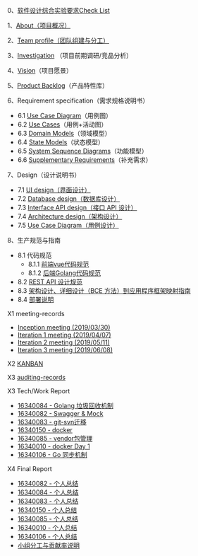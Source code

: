 0、[软件设计综合实验要求Check List](docs/check-list.md)

1、[About（项目概况）](docs/about.md)

2、[Team profile（团队组建与分工）](docs/team-profile.md)

3、[Investigation](docs/investigation.md) （项目前期调研/竞品分析）

4、[Vision](docs/vision.md)（项目愿景）

5、[Product Backlog](docs/product-backlog.md)（产品特性库）

6、Requirement specification（需求规格说明书）

- 6.1 [Use Case Diagram](docs/use-case-diagram.md)（用例图）
- 6.2 [Use Cases](docs/use-cases.md)（用例+活动图）
- 6.3 [Domain Models](docs/domain-models.md)（领域模型）
- 6.4 [State Models](docs/state-models.md)（状态模型）
- 6.5 [System Sequence Diagrams](docs/system-sequence-diagram.md)（功能模型）
- 6.6 [Supplementary Requirements](docs/supplementary-requirements.md)（补充需求）

7、Design（设计说明书）

- 7.1 [UI design（界面设计）](docs/ui-design.md)
- 7.2 [Database design（数据库设计）](docs/db-design.md)
- 7.3 [Interface API design（接口 API 设计）](docs/Interface-API-design.md)
- 7.4 [Architecture design（架构设计）](docs/Architecture-design.md)
- 7.5 [Use Case Diagram（用例设计）](docs/use-case-diagram.md)

8、生产规范与指南

- 8.1 代码规范
  - 8.1.1 [前端vue代码规范](docs/fe-code-style-guide.md)
  - 8.1.2 [后端Golang代码规范](docs/se-code-style-guide.md)
- 8.2 [REST API 设计规范](docs/Restful-api-design-guide.md)
- 8.3 [架构设计、详细设计（BCE 方法）到应用程序框架映射指南](docs/bce.md)
- 8.4 [部署说明](docs/deploy.md)

X1 meeting-records
- [Inception meeting (2019/03/30)](meetings/Inception-meeting.md)
- [Iteration 1 meeting (2019/04/07)](meetings/Iteration-1-meeting.md)
- [Iteration 2 meeting (2019/05/11)](meetings/Iteration-2-meeting.md)
- [Iteration 3 meeting (2019/06/08)](meetings/Iteration-3-meeting.md)

X2 [KANBAN](https://github.com/orgs/surplus-youyu/projects)

X3 [auditing-records](docs/auditing.md)

X3 Tech/Work Report

- [16340084 - Golang 垃圾回收机制](https://vegchic.github.io/2019/06/20/Golang垃圾回收机制/)
- [16340082 - Swagger & Mock](https://7cthunder.github.io/2019/06/23/Swagger-Mock/)
- [16340083 - git-svn迁移](https://blog.csdn.net/weixin_36332464/article/details/93857009)
- [16340150 - docker](https://github.com/buchuitoudegou/Note/blob/master/se/how%20to%20use%20docker.md/)
- [16340085 - vendor包管理](https://blog.csdn.net/huangshk/article/details/93886248)
- [16340010 - docker Day 1](https://chaoscodes.github.io/2019/04/02/Docker学习日记-Day1/)
- [16340106 - Go 同步机制](https://leiysky.github.io/2019/02/03/Go%E4%B8%AD%E7%9A%84%E5%90%8C%E6%AD%A5%E6%9C%BA%E5%88%B6sync/)

X4 Final Report
- [16340082 - 个人总结](reports/16340082.md)
- [16340084 - 个人总结](reports/16340084.md)
- [16340083 - 个人总结](reports/16340083.md)
- [16340150 - 个人总结](reports/16340150.md)
- [16340085 - 个人总结](reports/16340085.md)
- [16340010 - 个人总结](reports/16340010.md)
- [16340106 - 个人总结](reports/16340106.md)
- [小组分工与贡献率说明](docs/contributions.md)
